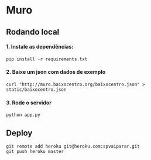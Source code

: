 # Muro

## Rodando local

#### 1. Instale as dependências:

```console
pip install -r requirements.txt
```

#### 2. Baixe um json com dados de exemplo

```console
curl "http://muro.baixocentro.org/baixocentro.json" > static/baixocentro.json
```

#### 3. Rode o servidor

```console
python app.py
```

## Deploy

```console
git remote add heroku git@heroku.com:spvaiparar.git
git push heroku master
```
